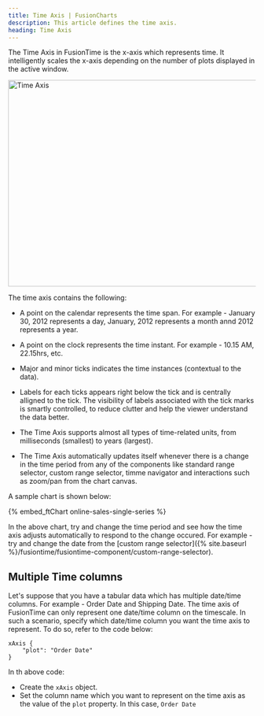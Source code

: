 ```yaml
---
title: Time Axis | FusionCharts
description: This article defines the time axis.
heading: Time Axis
---
```


The Time Axis in FusionTime is the x-axis which represents time. It intelligently scales the x-axis depending on the number of plots displayed in the active window. 

<img src="{% site.baseurl %}/images/fusiontime-component-time-axis.png" alt="Time Axis" width="700" height="420">

The time axis contains the following:

* A point on the calendar represents the time span. For example - January 30, 2012 represents a day, January, 2012 represents a month annd 2012 represents a year. 

* A point on the clock represents the time instant. For example - 10.15 AM, 22.15hrs, etc. 

* Major and minor ticks indicates the time instances (contextual to the data).

* Labels for each ticks appears right below the tick and is centrally alligned to the tick. The visibility of labels associated with the tick marks is smartly controlled, to reduce clutter and help the viewer understand the data better.

* The Time Axis supports almost all types of time-related units, from milliseconds (smallest) to years (largest).

* The Time Axis automatically updates itself whenever there is a change in the time period from any of the components like standard range selector, custom range selector, timme navigator and interactions such as zoom/pan from the chart canvas.

A sample chart is shown below:

{% embed_ftChart online-sales-single-series %}

In the above chart, try and change the time period and see how the time axis adjusts automatically to respond to the change occured. For example - try and change the date from the [custom range selector]({% site.baseurl %}/fusiontime/fusiontime-component/custom-range-selector).

## Multiple Time columns

Let's suppose that you have a tabular data which has multiple date/time columns. For example - Order Date and Shipping Date. The time axis of FusionTime can only represent one date/time column on the timescale. In such a scenario, specify which date/time column you want the time axis to represent. To do so, refer to the code below:

```
xAxis {
	"plot": "Order Date"
}

```

In th above code:

* Create the `xAxis` object.
* Set the column name which you want to represent on the time axis as the value of the `plot` property. In this case, `Order Date`

